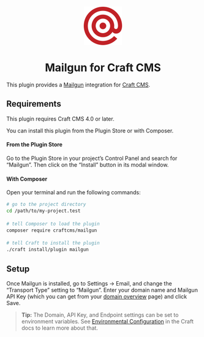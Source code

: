 <p align="center"><img src="./src/icon.svg" width="100" height="100" alt="Mailgun for Craft CMS icon"></p>

<h1 align="center">Mailgun for Craft CMS</h1>

This plugin provides a [Mailgun](http://www.mailgun.com/) integration for [Craft CMS](https://craftcms.com/).

## Requirements

This plugin requires Craft CMS 4.0 or later.

You can install this plugin from the Plugin Store or with Composer.

#### From the Plugin Store

Go to the Plugin Store in your project’s Control Panel and search for “Mailgun”. Then click on the “Install” button in its modal window.

#### With Composer

Open your terminal and run the following commands:

```bash
# go to the project directory
cd /path/to/my-project.test

# tell Composer to load the plugin
composer require craftcms/mailgun

# tell Craft to install the plugin
./craft install/plugin mailgun
```

## Setup

Once Mailgun is installed, go to Settings → Email, and change the “Transport Type” setting to “Mailgun”. Enter your domain name and Mailgun API Key (which you can get from your [domain overview](https://mailgun.com/app/domains) page) and click Save.

> **Tip:** The Domain, API Key, and Endpoint settings can be set to environment variables. See [Environmental Configuration](https://docs.craftcms.com/v3/config/environments.html) in the Craft docs to learn more about that.
